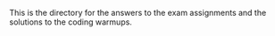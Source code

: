 This is the directory for the answers to the exam assignments and the solutions to the coding warmups.
